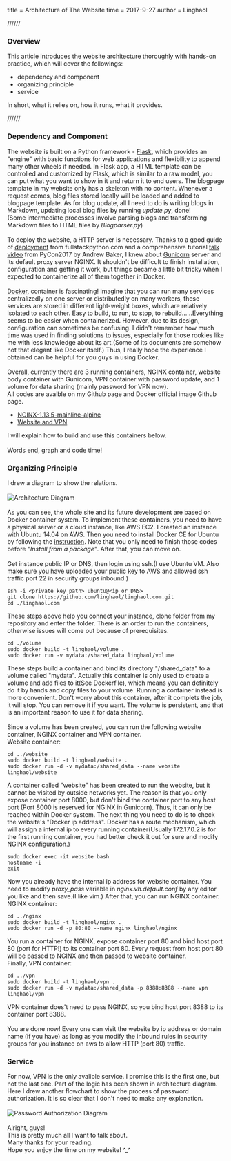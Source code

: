 
title = Architecture of The Website
time = 2017-9-27
author = Linghaol


//////


### Overview

This article introduces the website architecture thoroughly with hands-on practice, which will cover the followings:

- dependency and component
- organizing principle
- service

In short, what it relies on, how it runs, what it provides.<br>


//////


### Dependency and Component

The website is built on a Python framework - [Flask](http://flask.pocoo.org/), which provides an "engine" with basic functions for web applications and flexibility to append many other wheels if needed. In Flask app, a HTML template can be controlled and customized by Flask, which is similar to a raw model, you can put what you want to show in it and return it to end users. The blogpage template in my website only has a skeleton with no content. Whenever a request comes, blog files stored locally will be loaded and added to blogpage template. As for blog update, all I need to do is writing blogs in Markdown, updating local blog files by running *update.py*, done!<br>
(Some intermediate processes involve parsing blogs and transforming Markdown files to HTML files by *Blogparser.py*)<br>
<br>
To deploy the website, a HTTP server is necessary. Thanks to a good guide of [deployment](https://www.fullstackpython.com/deployment.html) from fullstackpython.com and a comprehensive tutorial [talk video](https://www.youtube.com/watch?v=vGphzPLemZE) from PyCon2017 by Andrew Baker, I knew about [Gunicorn](http://gunicorn.org/) server and its default proxy server NGINX. It shouldn't be difficult to finish installation, configuration and getting it work, but things became a little bit tricky when I expected to containerize all of them together in Docker.<br>
<br>
[Docker](https://www.docker.com/), container is fascinating! Imagine that you can run many services centralizedly on one server or distributedly on many workers, these services are stored in different light-weight boxes, which are relatively isolated to each other. Easy to build, to run, to stop, to rebuild......Everything seems to be easier when containerized. However, due to its design, configuration can sometimes be confusing. I didn't remember how much time was used in finding solutions to issues, especially for those rookies like me with less knowledge about its art.(Some of its documents are somehow not that elegant like Docker itself.) Thus, I really hope the experience I obtained can be helpful for you guys in using Docker.<br>
<br>
Overall, currently there are 3 running containers, NGINX container, website body container with Gunicorn, VPN container with password update, and 1 volume for data sharing (mainly password for VPN now).<br>
All codes are avaible on my Github page and Docker official image Github page.

- [NGINX-1.13.5-mainline-alpine](https://github.com/nginxinc/docker-nginx/tree/1d2e2ccae2f6e478f628f4091d8a5c36a122a157/mainline/alpine)
- [Website and VPN](https://github.com/linghaol/linghaol.com)

I will explain how to build and use this containers below.<br>
<br>
Words end, graph and code time!<br>

### Organizing Principle

I drew a diagram to show the relations.<br>
<br>
![Architecture Diagram](../static/image/architecture-diagram.png)<br>
<br>
As you can see, the whole site and its future development are based on Docker container system. To implement these containers, you need to have a physical server or a cloud instance, like AWS EC2. I created an instance with Ubuntu 14.04 on AWS. Then you need to install Docker CE for Ubuntu by following the [instruction](https://docs.docker.com/engine/installation/linux/docker-ce/ubuntu/). Note that you only need to finish those codes before *"Install from a package"*. After that, you can move on.<br>
<br>
Get instance public IP or DNS, then login using ssh.(I use Ubuntu VM. Also make sure you have uploaded your public key to AWS and allowed ssh traffic port 22 in security groups inbound.)<br>

```
ssh -i <private key path> ubuntu@<ip or DNS>
git clone https://github.com/linghaol/linghaol.com.git
cd ./linghaol.com
```

These steps above help you connect your instance, clone folder from my repository and enter the folder. There is an order to run the containers, otherwise issues will come out because of prerequisites.<br>

```
cd ./volume
sudo docker build -t linghaol/volume .
sudo docker run -v mydata:/shared_data linghaol/volume
```

These steps build a container and bind its directory "/shared_data" to a volume called "mydata". Actually this container is only used to create a volume and add files to it(See Dockerfile), which means you can definitely do it by hands and copy files to your volume. Running a container instead is more convenient. Don't worry about this container, after it complets the job, it will stop. You can remove it if you want. The volume is persistent, and that is an important reason to use it for data sharing.<br>
<br>
Since a volume has been created, you can run the following website container, NGINX container and VPN container.<br>
Website container:<br>

```
cd ../website
sudo docker build -t linghaol/website .
sudo docker run -d -v mydata:/shared_data --name website linghaol/website
```

A container called "website" has been created to run the website, but it cannot be visited by outside networks yet. The reason is that you only expose container port 8000, but don't bind the container port to any host port (Port 8000 is reserved for NGINX in Gunicorn). Thus, it can only be reached within Docker system. The next thing you need to do is to check the website's "Docker ip address". Docker has a route mechanism, which will assign a internal ip to every running container(Usually 172.17.0.2 is for the first running container, you had better check it out for sure and modify NGINX configuration.)<br>

```
sudo docker exec -it website bash
hostname -i
exit
```

Now you already have the internal ip address for website container. You need to modify *proxy_pass* variable in *nginx.vh.default.conf* by any editor you like and then save.(I like vim.) After that, you can run NGINX container.<br>
NGINX container:

```
cd ../nginx
sudo docker build -t linghaol/nginx .
sudo docker run -d -p 80:80 --name nginx linghaol/nginx
```

You run a container for NGINX, expose container port 80 and bind host port 80 (port for HTTP!) to its container port 80. Every request from host port 80 will be passed to NGINX and then passed to website container.<br>
Finally, VPN container:

```
cd ../vpn
sudo docker build -t linghaol/vpn .
sudo docker run -d -v mydata:/shared_data -p 8388:8388 --name vpn linghaol/vpn
```

VPN container does't need to pass NGINX, so you bind host port 8388 to its container port 8388.<br>
<br>
You are done now! Every one can visit the website by ip address or domain name (if you have) as long as you modify the inbound rules in security groups for you instance on aws to allow HTTP (port 80) traffic.<br>

### Service
For now, VPN is the only avalible service. I promise this is the first one, but not the last one. Part of the logic has been shown in architecture diagram. Here I drew another flowchart to show the process of password authorization. It is so clear that I don't need to make any explanation.<br>
<br>
![Password Authorization Diagram](../static/image/password_authorization.png)<br>
<br>
Alright, guys!<br>
This is pretty much all I want to talk about.<br>
Many thanks for your reading.<br>
Hope you enjoy the time on my website! ^_^<br>
<br>